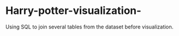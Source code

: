 # Harry-potter-visualization-
Using SQL to join several tables from the dataset before visualization.
